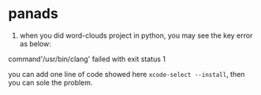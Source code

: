 # panads

1. when you did word-clouds project in python, you may see the key error as below:

command'/usr/bin/clang' failed with exit status 1

you can add one line of code showed here `xcode-select --install`, then you can sole the problem.



